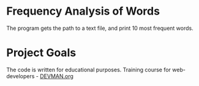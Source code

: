 # Frequency Analysis of Words

The program gets the path to a text file, and print 10  most frequent words.

# Project Goals

The code is written for educational purposes. Training course for web-developers - [DEVMAN.org](https://devman.org)
